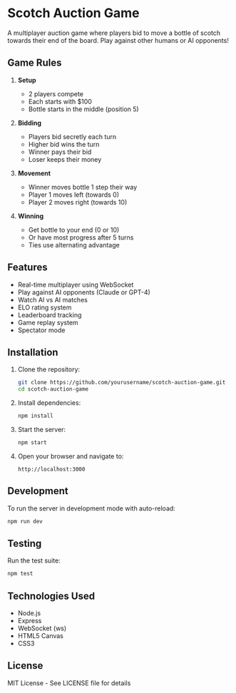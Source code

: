 # Scotch Auction Game

A multiplayer auction game where players bid to move a bottle of scotch towards their end of the board. Play against other humans or AI opponents!

## Game Rules

1. **Setup**
   - 2 players compete
   - Each starts with $100
   - Bottle starts in the middle (position 5)

2. **Bidding**
   - Players bid secretly each turn
   - Higher bid wins the turn
   - Winner pays their bid
   - Loser keeps their money

3. **Movement**
   - Winner moves bottle 1 step their way
   - Player 1 moves left (towards 0)
   - Player 2 moves right (towards 10)

4. **Winning**
   - Get bottle to your end (0 or 10)
   - Or have most progress after 5 turns
   - Ties use alternating advantage

## Features

- Real-time multiplayer using WebSocket
- Play against AI opponents (Claude or GPT-4)
- Watch AI vs AI matches
- ELO rating system
- Leaderboard tracking
- Game replay system
- Spectator mode

## Installation

1. Clone the repository:
   ```bash
   git clone https://github.com/yourusername/scotch-auction-game.git
   cd scotch-auction-game
   ```

2. Install dependencies:
   ```bash
   npm install
   ```

3. Start the server:
   ```bash
   npm start
   ```

4. Open your browser and navigate to:
   ```
   http://localhost:3000
   ```

## Development

To run the server in development mode with auto-reload:
```bash
npm run dev
```

## Testing

Run the test suite:
```bash
npm test
```

## Technologies Used

- Node.js
- Express
- WebSocket (ws)
- HTML5 Canvas
- CSS3

## License

MIT License - See LICENSE file for details